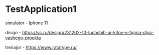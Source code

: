 # TestApplication1


simulator - Iphone 11



disign - https://vc.ru/design/231202-10-luchshih-ui-kitov-v-figma-dlya-vashego-proekta

trenajor - https://www.ratatype.ru/



